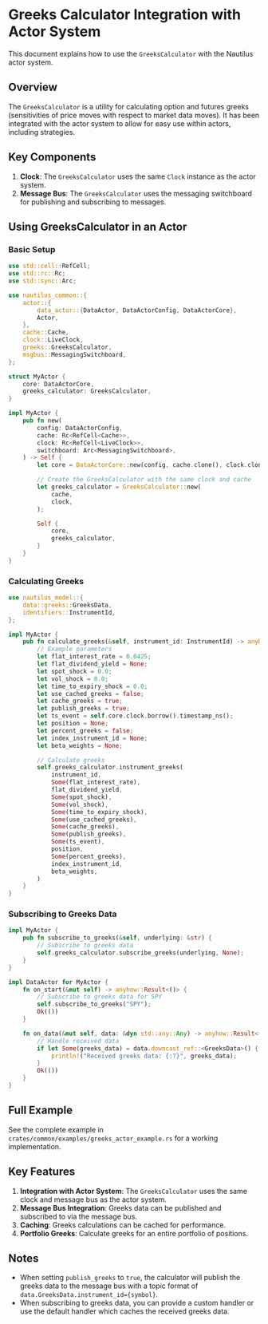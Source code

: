 # Greeks Calculator Integration with Actor System

This document explains how to use the `GreeksCalculator` with the Nautilus actor system.

## Overview

The `GreeksCalculator` is a utility for calculating option and futures greeks (sensitivities of price moves with respect to market data moves). It has been integrated with the actor system to allow for easy use within actors, including strategies.

## Key Components

1. **Clock**: The `GreeksCalculator` uses the same `Clock` instance as the actor system.
2. **Message Bus**: The `GreeksCalculator` uses the messaging switchboard for publishing and subscribing to messages.

## Using GreeksCalculator in an Actor

### Basic Setup

```rust
use std::cell::RefCell;
use std::rc::Rc;
use std::sync::Arc;

use nautilus_common::{
    actor::{
        data_actor::{DataActor, DataActorConfig, DataActorCore},
        Actor,
    },
    cache::Cache,
    clock::LiveClock,
    greeks::GreeksCalculator,
    msgbus::MessagingSwitchboard,
};

struct MyActor {
    core: DataActorCore,
    greeks_calculator: GreeksCalculator,
}

impl MyActor {
    pub fn new(
        config: DataActorConfig,
        cache: Rc<RefCell<Cache>>,
        clock: Rc<RefCell<LiveClock>>,
        switchboard: Arc<MessagingSwitchboard>,
    ) -> Self {
        let core = DataActorCore::new(config, cache.clone(), clock.clone(), switchboard.clone());

        // Create the GreeksCalculator with the same clock and cache
        let greeks_calculator = GreeksCalculator::new(
            cache,
            clock,
        );

        Self {
            core,
            greeks_calculator,
        }
    }
}
```

### Calculating Greeks

```rust
use nautilus_model::{
    data::greeks::GreeksData,
    identifiers::InstrumentId,
};

impl MyActor {
    pub fn calculate_greeks(&self, instrument_id: InstrumentId) -> anyhow::Result<GreeksData> {
        // Example parameters
        let flat_interest_rate = 0.0425;
        let flat_dividend_yield = None;
        let spot_shock = 0.0;
        let vol_shock = 0.0;
        let time_to_expiry_shock = 0.0;
        let use_cached_greeks = false;
        let cache_greeks = true;
        let publish_greeks = true;
        let ts_event = self.core.clock.borrow().timestamp_ns();
        let position = None;
        let percent_greeks = false;
        let index_instrument_id = None;
        let beta_weights = None;

        // Calculate greeks
        self.greeks_calculator.instrument_greeks(
            instrument_id,
            Some(flat_interest_rate),
            flat_dividend_yield,
            Some(spot_shock),
            Some(vol_shock),
            Some(time_to_expiry_shock),
            Some(use_cached_greeks),
            Some(cache_greeks),
            Some(publish_greeks),
            Some(ts_event),
            position,
            Some(percent_greeks),
            index_instrument_id,
            beta_weights,
        )
    }
}
```

### Subscribing to Greeks Data

```rust
impl MyActor {
    pub fn subscribe_to_greeks(&self, underlying: &str) {
        // Subscribe to greeks data
        self.greeks_calculator.subscribe_greeks(underlying, None);
    }
}

impl DataActor for MyActor {
    fn on_start(&mut self) -> anyhow::Result<()> {
        // Subscribe to greeks data for SPY
        self.subscribe_to_greeks("SPY");
        Ok(())
    }

    fn on_data(&mut self, data: &dyn std::any::Any) -> anyhow::Result<()> {
        // Handle received data
        if let Some(greeks_data) = data.downcast_ref::<GreeksData>() {
            println!("Received greeks data: {:?}", greeks_data);
        }
        Ok(())
    }
}
```

## Full Example

See the complete example in `crates/common/examples/greeks_actor_example.rs` for a working implementation.

## Key Features

1. **Integration with Actor System**: The `GreeksCalculator` uses the same clock and message bus as the actor system.
2. **Message Bus Integration**: Greeks data can be published and subscribed to via the message bus.
3. **Caching**: Greeks calculations can be cached for performance.
4. **Portfolio Greeks**: Calculate greeks for an entire portfolio of positions.

## Notes

- When setting `publish_greeks` to `true`, the calculator will publish the greeks data to the message bus with a topic format of `data.GreeksData.instrument_id={symbol}`.
- When subscribing to greeks data, you can provide a custom handler or use the default handler which caches the received greeks data.
